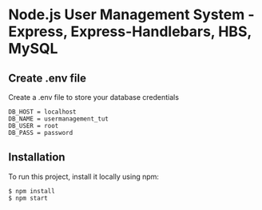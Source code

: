 # Node.js User Management System - Express, Express-Handlebars, HBS, MySQL

## Create .env file

Create a .env file to store your database credentials

```
DB_HOST = localhost
DB_NAME = usermanagement_tut
DB_USER = root
DB_PASS = password
```

## Installation

To run this project, install it locally using npm:

```
$ npm install
$ npm start
```
